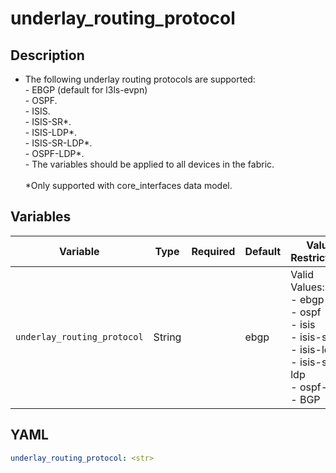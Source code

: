 # underlay_routing_protocol

## Description

- The following underlay routing protocols are supported:<br>  - EBGP (default for l3ls-evpn)<br>  - OSPF.<br>  - ISIS.<br>  - ISIS-SR*.<br>  - ISIS-LDP*.<br>  - ISIS-SR-LDP*.<br>  - OSPF-LDP*.<br>- The variables should be applied to all devices in the fabric.<br><br>*Only supported with core_interfaces data model.<br>

## Variables

| Variable | Type | Required | Default | Value Restrictions | Description |
| -------- | ---- | -------- | ------- | ------------------ | ----------- |
| <code>underlay_routing_protocol</code>| String |  | ebgp | Valid Values:<br>- ebgp<br>- ospf<br>- isis<br>- isis-sr<br>- isis-ldp<br>- isis-sr-ldp<br>- ospf-ldp<br>- BGP |  |

## YAML

```yaml
underlay_routing_protocol: <str>
```